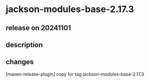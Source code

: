 # jackson-modules-base-2.17.3

## release on 20241101

## description

## changes

[maven-release-plugin] copy for tag jackson-modules-base-2.17.3

